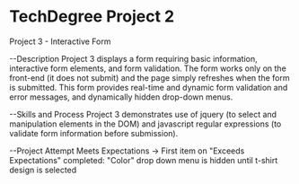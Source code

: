 # TechDegree Project 2
 Project 3 - Interactive Form

--Description
Project 3 displays a form requiring basic information, interactive form elements, and form validation. The form works only on the front-end (it does not submit) and the page simply refreshes when the form is submitted. This form provides real-time and dynamic form validation and error messages, and dynamically hidden drop-down menus.

--Skills and Process
Project 3 demonstrates use of jquery (to select and manipulation elements in the DOM) and javascript regular expressions (to validate form information before submission).

--Project Attempt
Meets Expectations
-> First item on "Exceeds Expectations" completed: "Color" drop down menu is hidden until t-shirt design is selected